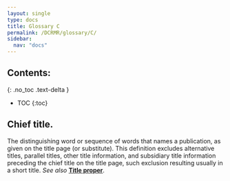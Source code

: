 ```yaml
---
layout: single
type: docs
title: Glossary C
permalink: /DCRMR/glossary/C/
sidebar:
  nav: "docs"
---
```


## Contents:
{: .no_toc .text-delta }

- TOC
{:toc}

## **Chief title**.
The distinguishing word or sequence of words that names a publication, as given on the title page (or substitute).  This definition excludes alternative titles, parallel titles, other title information, and subsidiary title information preceding the chief title on the title page, such exclusion resulting usually in a short title. *See also* **[Title proper](/DCRMR/glossary/T/#title-proper)**.